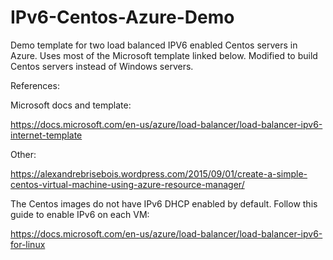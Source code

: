 # IPv6-Centos-Azure-Demo
Demo template for two load balanced IPV6 enabled Centos servers in Azure. Uses most of the Microsoft template linked below. Modified to build Centos servers instead of Windows servers. 

References:

Microsoft docs and template:

https://docs.microsoft.com/en-us/azure/load-balancer/load-balancer-ipv6-internet-template

Other:

https://alexandrebrisebois.wordpress.com/2015/09/01/create-a-simple-centos-virtual-machine-using-azure-resource-manager/

The Centos images do not have IPv6 DHCP enabled by default. Follow this guide to enable IPv6 on each VM:

https://docs.microsoft.com/en-us/azure/load-balancer/load-balancer-ipv6-for-linux
